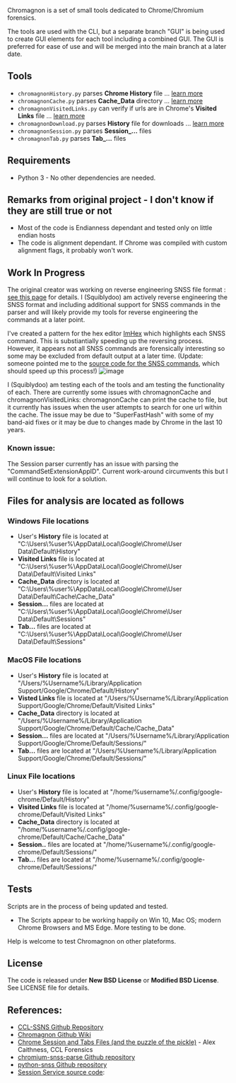 Chromagnon is a set of small tools dedicated to Chrome/Chromium forensics.

The tools are used with the CLI, but a separate branch "GUI" is being used to create GUI elements for each tool including a combined GUI. The GUI is preferred for ease of use and will be merged into the main branch at a later date.

## Tools
* `chromagnonHistory.py` parses **Chrome History** file ... [learn more](https://github.com/JRBANCEL/Chromagnon/wiki/ChromagnonHistory-=-chromagnonHistory.py)
* `chromagnonCache.py` parses **Cache_Data** directory ... [learn more](https://github.com/JRBANCEL/Chromagnon/wiki/ChromagnonCache-=-chromagnonCache.py)
* `chromagnonVisitedLinks.py` can verify if urls are in Chrome's **Visited Links** file ... [learn more](https://github.com/JRBANCEL/Chromagnon/wiki/ChromagnonVisitedLinks-=-chromagnonVisitedLinks.py)
* `chromagnonDownload.py` parses **History** file for downloads ... [learn more](https://github.com/JRBANCEL/Chromagnon/wiki/ChromagnonDownload-=-chromagnonDownload.py)
* `chromagnonSession.py` parses **Session_...** files 
* `chromagnonTab.py` parses **Tab_...** files

## Requirements 
* Python 3 - No other dependencies are needed.

## Remarks from original project - I don't know if they are still true or not
* Most of the code is Endianness dependant and tested only on little endian hosts
* The code is alignment dependant. If Chrome was compiled with custom alignment flags, it probably won't work.

## Work In Progress
The original creator was working on reverse engineering SNSS file format : [see this page](https://github.com/JRBANCEL/Chromagnon/wiki/Reverse-Engineering-SSNS-Format) for details. I (Squiblydoo) am actively reverse engineering the SNSS format and including additional support for SNSS commands in the parser and will likely provide my tools for reverse engineering the commands at a later point.

I've created a pattern for the hex editor [ImHex](https://github.com/WerWolv/ImHex) which highlights each SNSS command. This is substiantially speeding up the reversing process. However, it appears not all SNSS commands are forensically interesting so some may be excluded from default output at a later time. (Update: someone pointed me to the [source code for the SNSS commands](https://source.chromium.org/chromium/chromium/src/+/main:components/sessions/core/session_service_commands.cc;l=28;drc=38321ee39cd73ac2d9d4400c56b90613dee5fe29), which should speed up this process!)
![image](https://user-images.githubusercontent.com/77356206/206008380-678d3cac-1fa2-413d-91f0-28ca3d23f9a8.png)


I (Squiblydoo) am testing each of the tools and am testing the functionality of each. 
There are currently some issues with chromagnonCache and chromagnonVisitedLinks: chromagnonCache can print the cache to file, but it currently has issues when the user attempts to search for one url within the cache. The issue may be due to "SuperFastHash" with some of my band-aid fixes or it may be due to changes made by Chrome in the last 10 years. 

### Known issue:
The Session parser currently has an issue with parsing the "CommandSetExtensionAppID". Current work-around circumvents this but I will continue to look for a solution.

## Files for analysis are located as follows
### Windows File locations
* User's **History** file is located at "C:\Users\\%user%\AppData\Local\Google\Chrome\User Data\Default\History"
* **Visited Links** file is located at "C:\Users\\%user%\AppData\Local\Google\Chrome\User Data\Default\Visited Links"
* **Cache_Data** directory is located at "C:\Users\\%user%\AppData\Local\Google\Chrome\User Data\Default\Cache\Cache_Data"
* **Session...** files are located at "C:\Users\\%user%\AppData\Local\Google\Chrome\User Data\Default\Sessions\"
* **Tab...** files are located at "C:\Users\\%user%\AppData\Local\Google\Chrome\User Data\Default\Sessions\"

### MacOS File locations
* User's **History** file is located at "/Users/%Username%/Library/Application Support/Google/Chrome/Default/History"
* **Visted Links** file is located at "/Users/%Username%/Library/Application Support/Google/Chrome/Default/Visited Links"
* **Cache_Data** directory is located at "/Users/%Username%/Library/Application Support/Google/Chrome/Default/Cache/Cache_Data"
* **Session...** files are located at "/Users/%Username%/Library/Application Support/Google/Chrome/Default/Sessions/"
* **Tab...** files are located at "/Users/%Username%/Library/Application Support/Google/Chrome/Default/Sessions/"

### Linux File locations
* User's **History** file is located at "/home/%username%/.config/google-chrome/Default/History"
* **Visited Links** file is located at "/home/%username%/.config/google-chrome/Default/Visited Links"
* **Cache_Data** directory is located at "/home/%username%/.config/google-chrome/Default/Cache/Cache_Data"
* **Session..** files are located at "/home/%username%/.config/google-chrome/Default/Sessions/"
* **Tab...** files are located at "/home/%username%/.config/google-chrome/Default/Sessions/"

## Tests
Scripts are in the process of being updated and tested.
* The Scripts appear to be working happily on Win 10, Mac OS; modern Chrome Browsers and MS Edge. More testing to be done.

Help is welcome to test Chromagnon on other plateforms.

## License
The code is released under **New BSD License** or **Modified BSD License**. See LICENSE file for details.

## References:
* [CCL-SSNS Github Repository](https://github.com/cclgroupltd/ccl-ssns)
* [Chromagnon Github Wiki](https://github.com/JRBANCEL/Chromagnon/wiki)
* [Chrome Session and Tabs Files (and the puzzle of the pickle)](https://digitalinvestigation.wordpress.com/2012/09/03/chrome-session-and-tabs-files-and-the-puzzle-of-the-pickle/#comments) - Alex Caithness, CCL Forensics 
* [chromium-snss-parse Github repository](https://github.com/instance01/chromium-snss-parse)
* [python-snss Github repository](https://github.com/deactivated/python-snss/blob/master/snss/constants.py)
* [Session Service source code](https://source.chromium.org/chromium/chromium/src/+/main:components/sessions/core/session_service_commands.cc): 
